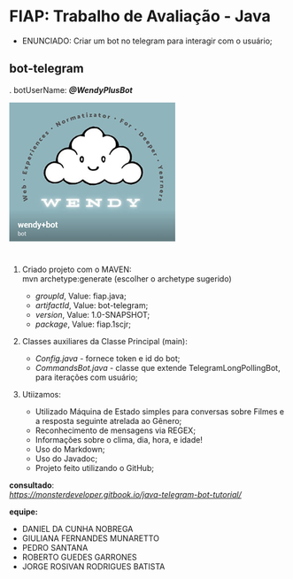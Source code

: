 # FIAP: Trabalho de Avaliação - Java
- ENUNCIADO: Criar um bot no telegram para interagir com o usuário;
## bot-telegram
. botUserName: **_@WendyPlusBot_**

![](wendy.png)


#

1. Criado projeto com o MAVEN:  
   mvn archetype:generate (escolher o archetype sugerido)

   - _groupId_, Value: fiap.java;
   - _artifactId_, Value: bot-telegram;
   - _version_, Value: 1.0-SNAPSHOT;
   - _package_, Value: fiap.1scjr;

2. Classes auxiliares da Classe Principal (main):
   - _Config.java_ - fornece token e id do bot;
   - _CommandsBot.java_ - classe que extende TelegramLongPollingBot, para iterações com usuário;

3. Utiizamos:
   - Utilizado Máquina de Estado simples para conversas sobre Filmes e a resposta seguinte atrelada ao Gênero;
   - Reconhecimento de mensagens via REGEX;
   - Informações sobre o clima, dia, hora, e idade!
   - Uso do Markdown;
   - Uso do Javadoc;
   - Projeto feito utilizando o GitHub;



**consultado**:  
_https://monsterdeveloper.gitbook.io/java-telegram-bot-tutorial/_

**equipe:**  
- DANIEL DA CUNHA NOBREGA  
- GIULIANA FERNANDES MUNARETTO  
- PEDRO SANTANA  
- ROBERTO GUEDES GARRONES  
- JORGE ROSIVAN RODRIGUES BATISTA 

